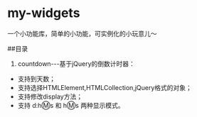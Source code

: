 # my-widgets
一个小功能库，简单的小功能，可实例化的小玩意儿～

##目录
1. countdown---基于jQuery的倒数计时器：
 *  支持到天数；
 *  支持选择HTMLElement,HTMLCollection,jQuery格式的对象；
 *  支持修改display方法；
 *  支持 d:h:m:s 和 h:m:s 两种显示模式。
